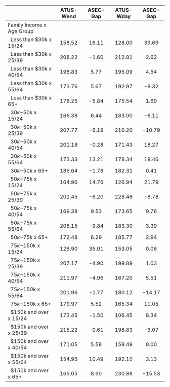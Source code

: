 
|                      |    ATUS-Wend |     ASEC-Gap |    ATUS-Wday |     ASEC-Gap |
| -------------------- | :----------: | :----------: | :----------: | :----------: |
| Family Income x Age Group |              |              |              |              |
| &nbsp;&nbsp;Less than $30k x 15/24 |       158.52 |        16.11 |       128.00 |        39.69 |
| &nbsp;&nbsp;Less than $30k x 25/39 |       208.22 |        -1.60 |       212.81 |         2.62 |
| &nbsp;&nbsp;Less than $30k x 40/54 |       198.83 |         5.77 |       195.09 |         4.54 |
| &nbsp;&nbsp;Less than $30k x 55/64 |       173.76 |         5.67 |       192.97 |        -8.32 |
| &nbsp;&nbsp;Less than $30k x 65+ |       178.25 |        -5.84 |       175.54 |         1.69 |
| &nbsp;&nbsp;$30k-$50k x 15/24 |       166.38 |         6.44 |       183.00 |        -6.11 |
| &nbsp;&nbsp;$30k-$50k x 25/39 |       207.77 |        -6.19 |       210.20 |       -10.79 |
| &nbsp;&nbsp;$30k-$50k x 40/54 |       201.18 |        -0.28 |       171.43 |        18.27 |
| &nbsp;&nbsp;$30k-$50k x 55/64 |       173.33 |        13.21 |       178.34 |        19.46 |
| &nbsp;&nbsp;$30k-$50k x 65+ |       186.64 |        -1.78 |       182.31 |         0.41 |
| &nbsp;&nbsp;$50k-$75k x 15/24 |       164.96 |        14.76 |       126.94 |        21.79 |
| &nbsp;&nbsp;$50k-$75k x 25/39 |       201.45 |        -6.20 |       228.48 |        -8.78 |
| &nbsp;&nbsp;$50k-$75k x 40/54 |       169.38 |         9.53 |       173.65 |         9.76 |
| &nbsp;&nbsp;$50k-$75k x 55/64 |       208.15 |        -9.84 |       183.30 |         3.39 |
| &nbsp;&nbsp;$50k-$75k x 65+ |       172.48 |         6.29 |       185.77 |         2.94 |
| &nbsp;&nbsp;$75k-$150k x 15/24 |       126.90 |        35.01 |       153.05 |         0.06 |
| &nbsp;&nbsp;$75k-$150k x 25/39 |       207.17 |        -4.90 |       199.89 |         1.03 |
| &nbsp;&nbsp;$75k-$150k x 40/54 |       211.97 |        -4.96 |       167.20 |         5.51 |
| &nbsp;&nbsp;$75k-$150k x 55/64 |       201.96 |        -1.77 |       180.12 |       -14.17 |
| &nbsp;&nbsp;$75k-$150k x 65+ |       179.97 |         5.52 |       165.34 |        11.05 |
| &nbsp;&nbsp;$150k and over x 15/24 |       173.45 |        -1.50 |       106.45 |         8.34 |
| &nbsp;&nbsp;$150k and over x 25/39 |       215.22 |        -0.61 |       198.83 |        -3.07 |
| &nbsp;&nbsp;$150k and over x 40/54 |       171.05 |         5.58 |       159.49 |         8.00 |
| &nbsp;&nbsp;$150k and over x 55/64 |       154.95 |        10.49 |       192.10 |         3.13 |
| &nbsp;&nbsp;$150k and over x 65+ |       165.05 |         8.90 |       230.88 |       -15.53 |

